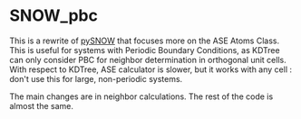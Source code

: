 # SNOW_pbc

This is a rewrite of [pySNOW](https://github.com/nanoMLMS/pySNOW) that focuses more on the ASE Atoms Class.<br>
This is useful for systems with Periodic Boundary Conditions, as KDTree can only consider PBC for neighbor determination in orthogonal unit cells. 
With respect to KDTree, ASE calculator is slower, but it works with any cell : don't use this for large, non-periodic systems. 

The main changes are in neighbor calculations. The rest of the code is almost the same.
